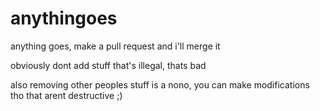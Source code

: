 # anythingoes
anything goes, make a pull request and i'll merge it

obviously dont add stuff that's illegal, thats bad

also removing other peoples stuff is a nono, you can make modifications tho that arent destructive ;)
